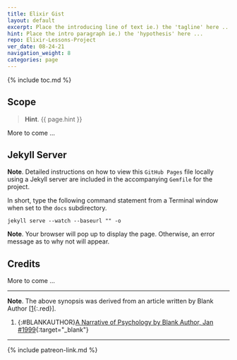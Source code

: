 ```yaml
--- 
title: Elixir Gist
layout: default
excerpt: Place the introducing line of text ie.) the 'tagline' here ...
hint: Place the intro paragraph ie.) the 'hypothesis' here ...
repo: Elixir-Lessons-Project
ver_date: 08-24-21
navigation_weight: 8
categories: page
---
```

{% include toc.md %}

## Scope

> **Hint**. {{ page.hint }}

More to come ...

## Jekyll Server

**Note**. Detailed instructions on how to view this `GitHub Pages` file locally using a Jekyll server are included in the accompanying `Gemfile` for the project.

In short, type the following command statement from a Terminal window when set to the `docs` subdirectory.

```jekyll
jekyll serve --watch --baseurl "" -o
```

**Note**. Your browser will pop up to display the page. Otherwise, an error message as to why not will appear.

## Credits

More to come ...

***

**Note**. The above synopsis was derived from an article written by Blank Author [[1](#BLANKAUTHOR){:.red}].

1. {:#BLANKAUTHOR}[A Narrative of Psychology by Blank Author, Jan #1999](http://cowles.yale.edu/sites/default/files/files/pub/d20/d2069.pdf){:target="_blank"}

***

{% include patreon-link.md %}
